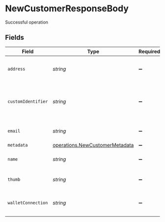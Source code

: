 # NewCustomerResponseBody

Successful operation


## Fields

| Field                                                                                   | Type                                                                                    | Required                                                                                | Description                                                                             | Example                                                                                 |
| --------------------------------------------------------------------------------------- | --------------------------------------------------------------------------------------- | --------------------------------------------------------------------------------------- | --------------------------------------------------------------------------------------- | --------------------------------------------------------------------------------------- |
| `address`                                                                               | *string*                                                                                | :heavy_minus_sign:                                                                      | N/A                                                                                     | The wallet Address of the customer.                                                     |
| `customIdentifier`                                                                      | *string*                                                                                | :heavy_minus_sign:                                                                      | N/A                                                                                     | The Custom Identifier of the customer in the organization                               |
| `email`                                                                                 | *string*                                                                                | :heavy_minus_sign:                                                                      | N/A                                                                                     | The Email of the customer.                                                              |
| `metadata`                                                                              | [operations.NewCustomerMetadata](../../../sdk/models/operations/newcustomermetadata.md) | :heavy_minus_sign:                                                                      | N/A                                                                                     |                                                                                         |
| `name`                                                                                  | *string*                                                                                | :heavy_minus_sign:                                                                      | N/A                                                                                     | The Name of the customer.                                                               |
| `thumb`                                                                                 | *string*                                                                                | :heavy_minus_sign:                                                                      | N/A                                                                                     | The Avatar of the customer.                                                             |
| `walletConnection`                                                                      | *string*                                                                                | :heavy_minus_sign:                                                                      | N/A                                                                                     | The wallet connection type of the customer                                              |